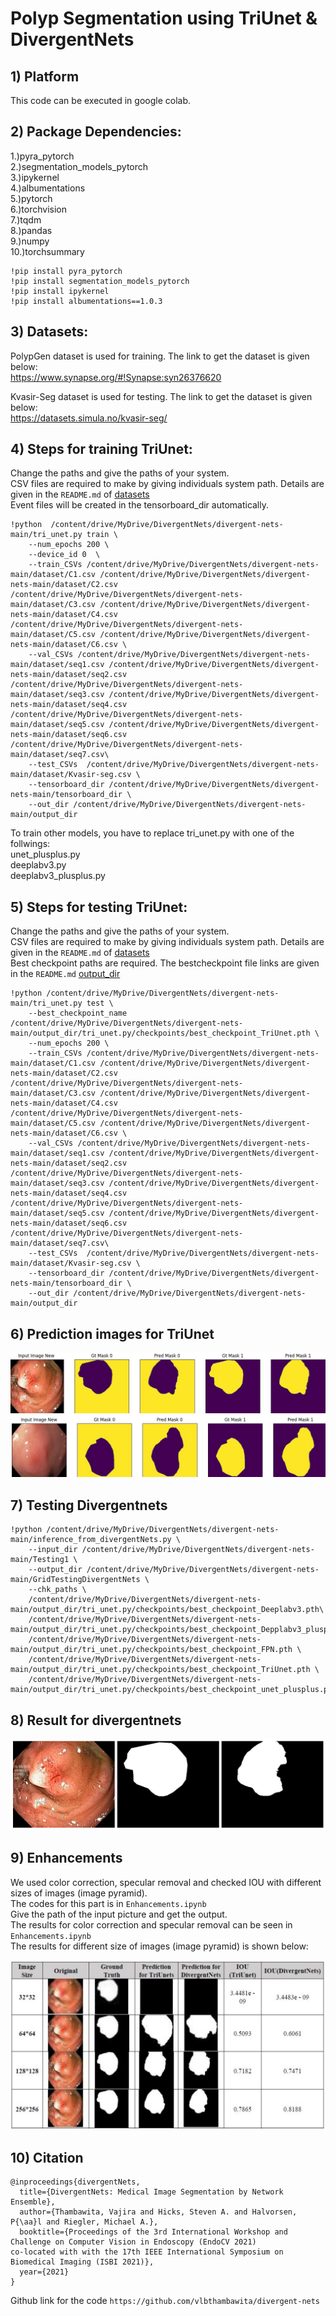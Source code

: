 
# Polyp Segmentation using TriUnet & DivergentNets

## 1) Platform
This code can be executed in google colab.

## 2) Package Dependencies:
1.)pyra_pytorch<br />
2.)segmentation_models_pytorch<br />
3.)ipykernel<br />
4.)albumentations<br />
5.)pytorch <br />
6.)torchvision <br />
7.)tqdm<br/>
8.)pandas<br />
9.)numpy<br />
10.)torchsummary<br />

```
!pip install pyra_pytorch
!pip install segmentation_models_pytorch
!pip install ipykernel
!pip install albumentations==1.0.3
```
## 3) Datasets:
PolypGen dataset is used for training. The link to get the dataset is given below:<br/>
https://www.synapse.org/#!Synapse:syn26376620

Kvasir-Seg dataset is used for testing.  The link to get the dataset is given below:<br/>
https://datasets.simula.no/kvasir-seg/

## 4) Steps for training TriUnet:
Change the paths and give the paths of your system. <br/>
CSV files are required to make by giving individuals system path. Details are given in the ```README.md``` of <a href="https://github.com/SabrinaNasrin/Segmentation-of-Polyps-in-Gastrointestinal-Tract-Images-Final-Code/tree/main/TriUNet%20%26%20DivergentNets"> datasets</a>  <br/>
Event files will be created in the tensorboard_dir automatically.
```
!python  /content/drive/MyDrive/DivergentNets/divergent-nets-main/tri_unet.py train \
    --num_epochs 200 \
    --device_id 0  \
    --train_CSVs /content/drive/MyDrive/DivergentNets/divergent-nets-main/dataset/C1.csv /content/drive/MyDrive/DivergentNets/divergent-nets-main/dataset/C2.csv /content/drive/MyDrive/DivergentNets/divergent-nets-main/dataset/C3.csv /content/drive/MyDrive/DivergentNets/divergent-nets-main/dataset/C4.csv /content/drive/MyDrive/DivergentNets/divergent-nets-main/dataset/C5.csv /content/drive/MyDrive/DivergentNets/divergent-nets-main/dataset/C6.csv \
    --val_CSVs /content/drive/MyDrive/DivergentNets/divergent-nets-main/dataset/seq1.csv /content/drive/MyDrive/DivergentNets/divergent-nets-main/dataset/seq2.csv /content/drive/MyDrive/DivergentNets/divergent-nets-main/dataset/seq3.csv /content/drive/MyDrive/DivergentNets/divergent-nets-main/dataset/seq4.csv /content/drive/MyDrive/DivergentNets/divergent-nets-main/dataset/seq5.csv /content/drive/MyDrive/DivergentNets/divergent-nets-main/dataset/seq6.csv /content/drive/MyDrive/DivergentNets/divergent-nets-main/dataset/seq7.csv\
    --test_CSVs  /content/drive/MyDrive/DivergentNets/divergent-nets-main/dataset/Kvasir-seg.csv \
    --tensorboard_dir /content/drive/MyDrive/DivergentNets/divergent-nets-main/tensorboard_dir \
    --out_dir /content/drive/MyDrive/DivergentNets/divergent-nets-main/output_dir 
```
To train other models, you have to replace tri_unet.py with one of the follwings: <br />
unet_plusplus.py<br />
deeplabv3.py<br />
deeplabv3_plusplus.py<br />

## 5) Steps for testing TriUnet:
Change the paths and give the paths of your system. <br/>
CSV files are required to make by giving individuals system path. Details are given in the ```README.md``` of <a href="https://github.com/SabrinaNasrin/Segmentation-of-Polyps-in-Gastrointestinal-Tract-Images-Final-Code/tree/main/TriUNet%20%26%20DivergentNets"> datasets</a>  <br/>
Best checkpoint paths are required. The bestcheckpoint file links are given in the ```README.md``` <a href="https://github.com/SabrinaNasrin/Segmentation-of-Polyps-in-Gastrointestinal-Tract-Images-Final-Code/tree/main/TriUNet%20%26%20DivergentNets/output_dir"> output_dir</a>  <br/>
```
!python /content/drive/MyDrive/DivergentNets/divergent-nets-main/tri_unet.py test \
    --best_checkpoint_name /content/drive/MyDrive/DivergentNets/divergent-nets-main/output_dir/tri_unet.py/checkpoints/best_checkpoint_TriUnet.pth \
    --num_epochs 200 \
    --train_CSVs /content/drive/MyDrive/DivergentNets/divergent-nets-main/dataset/C1.csv /content/drive/MyDrive/DivergentNets/divergent-nets-main/dataset/C2.csv /content/drive/MyDrive/DivergentNets/divergent-nets-main/dataset/C3.csv /content/drive/MyDrive/DivergentNets/divergent-nets-main/dataset/C4.csv /content/drive/MyDrive/DivergentNets/divergent-nets-main/dataset/C5.csv /content/drive/MyDrive/DivergentNets/divergent-nets-main/dataset/C6.csv \
    --val_CSVs /content/drive/MyDrive/DivergentNets/divergent-nets-main/dataset/seq1.csv /content/drive/MyDrive/DivergentNets/divergent-nets-main/dataset/seq2.csv /content/drive/MyDrive/DivergentNets/divergent-nets-main/dataset/seq3.csv /content/drive/MyDrive/DivergentNets/divergent-nets-main/dataset/seq4.csv /content/drive/MyDrive/DivergentNets/divergent-nets-main/dataset/seq5.csv /content/drive/MyDrive/DivergentNets/divergent-nets-main/dataset/seq6.csv /content/drive/MyDrive/DivergentNets/divergent-nets-main/dataset/seq7.csv\
    --test_CSVs  /content/drive/MyDrive/DivergentNets/divergent-nets-main/dataset/Kvasir-seg.csv \
    --tensorboard_dir /content/drive/MyDrive/DivergentNets/divergent-nets-main/tensorboard_dir \
    --out_dir /content/drive/MyDrive/DivergentNets/divergent-nets-main/output_dir 
```

## 6) Prediction images for TriUnet
![alt text](https://github.com/SabrinaNasrin/Segmentation-of-Polyps-in-Gastrointestinal-Tract-Images-Final-Code/blob/main/TriUNet%20%26%20DivergentNets/Prediction%20Images%20for%20TriUnet/test_0.jpg?raw=true)
![alt text](https://github.com/SabrinaNasrin/Segmentation-of-Polyps-in-Gastrointestinal-Tract-Images-Final-Code/blob/main/TriUNet%20%26%20DivergentNets/Prediction%20Images%20for%20TriUnet/test_1.jpg?raw=true)

## 7) Testing Divergentnets
```
!python /content/drive/MyDrive/DivergentNets/divergent-nets-main/inference_from_divergentNets.py \
    --input_dir /content/drive/MyDrive/DivergentNets/divergent-nets-main/Testing1 \
    --output_dir /content/drive/MyDrive/DivergentNets/divergent-nets-main/GridTestingDivergentNets \
    --chk_paths \
    /content/drive/MyDrive/DivergentNets/divergent-nets-main/output_dir/tri_unet.py/checkpoints/best_checkpoint_Deeplabv3.pth\
    /content/drive/MyDrive/DivergentNets/divergent-nets-main/output_dir/tri_unet.py/checkpoints/best_checkpoint_Depplabv3_plusplus.pth\
    /content/drive/MyDrive/DivergentNets/divergent-nets-main/output_dir/tri_unet.py/checkpoints/best_checkpoint_FPN.pth \
    /content/drive/MyDrive/DivergentNets/divergent-nets-main/output_dir/tri_unet.py/checkpoints/best_checkpoint_TriUnet.pth \
    /content/drive/MyDrive/DivergentNets/divergent-nets-main/output_dir/tri_unet.py/checkpoints/best_checkpoint_unet_plusplus.pth
 ```
## 8) Result for divergentnets
![alt text](https://github.com/SabrinaNasrin/Segmentation-of-Polyps-in-Gastrointestinal-Tract-Images-Final-Code/blob/main/TriUNet%20%26%20DivergentNets/prediction%20images%20for%20divergentnet/divergentnet%20result.jpg?raw=true)

## 9) Enhancements
We used color correction, specular removal and checked IOU with different sizes of images (image pyramid).<br/>
The codes for this part is in ```Enhancements.ipynb``` <br/>
Give the path of the input picture and get the output.<br/>
The results for color correction and specular removal can be seen in ```Enhancements.ipynb``` <br/>
The results for different size of images (image pyramid) is shown below:<br/>

![alt text](https://github.com/SabrinaNasrin/Segmentation-of-Polyps-in-Gastrointestinal-Tract-Images-Final-Code/blob/main/TriUNet%20%26%20DivergentNets/image-pyramid/image%20pyramid.jpg?raw=true)

## 10) Citation
```
@inproceedings{divergentNets,
  title={DivergentNets: Medical Image Segmentation by Network Ensemble},
  author={Thambawita, Vajira and Hicks, Steven A. and Halvorsen, P{\aa}l and Riegler, Michael A.},
  booktitle={Proceedings of the 3rd International Workshop and Challenge on Computer Vision in Endoscopy (EndoCV 2021)
co-located with with the 17th IEEE International Symposium on Biomedical Imaging (ISBI 2021)},
  year={2021}
}
```
Github link for the code ```https://github.com/vlbthambawita/divergent-nets```









